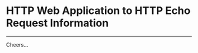 # HTTP Web Application to HTTP Echo Request Information

--------------------------------------------------------------------------------
Cheers...
